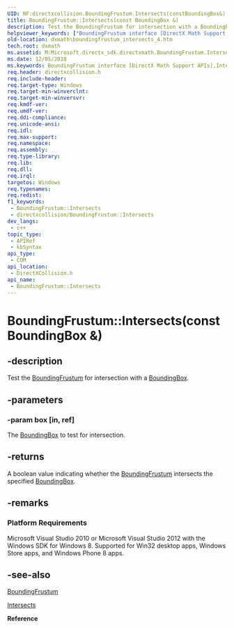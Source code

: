 ```yaml
---
UID: NF:directxcollision.BoundingFrustum.Intersects(constBoundingBox&)
title: BoundingFrustum::Intersects(const BoundingBox &)
description: Test the BoundingFrustum for intersection with a BoundingBox.
helpviewer_keywords: ["BoundingFrustum interface [DirectX Math Support APIs]","Intersects method","BoundingFrustum.Intersects","BoundingFrustum.Intersects(const BoundingBox &)","BoundingFrustum.Intersects(const BoundingBox&)","BoundingFrustum::Intersects","BoundingFrustum::Intersects(const BoundingBox &)","Intersects","Intersects method [DirectX Math Support APIs]","Intersects method [DirectX Math Support APIs]","BoundingFrustum interface","dxmath.boundingfrustum_intersects_4"]
old-location: dxmath\boundingfrustum_intersects_4.htm
tech.root: dxmath
ms.assetid: M:Microsoft.directx_sdk.directxmath.BoundingFrustum.Intersects(BoundingBox)
ms.date: 12/05/2018
ms.keywords: BoundingFrustum interface [DirectX Math Support APIs],Intersects method, BoundingFrustum.Intersects, BoundingFrustum.Intersects(const BoundingBox &), BoundingFrustum.Intersects(const BoundingBox&), BoundingFrustum::Intersects, BoundingFrustum::Intersects(const BoundingBox &), Intersects, Intersects method [DirectX Math Support APIs], Intersects method [DirectX Math Support APIs],BoundingFrustum interface, dxmath.boundingfrustum_intersects_4
req.header: directxcollision.h
req.include-header: 
req.target-type: Windows
req.target-min-winverclnt: 
req.target-min-winversvr: 
req.kmdf-ver: 
req.umdf-ver: 
req.ddi-compliance: 
req.unicode-ansi: 
req.idl: 
req.max-support: 
req.namespace: 
req.assembly: 
req.type-library: 
req.lib: 
req.dll: 
req.irql: 
targetos: Windows
req.typenames: 
req.redist: 
f1_keywords:
 - BoundingFrustum::Intersects
 - directxcollision/BoundingFrustum::Intersects
dev_langs:
 - c++
topic_type:
 - APIRef
 - kbSyntax
api_type:
 - COM
api_location:
 - DirectXCollision.h
api_name:
 - BoundingFrustum::Intersects
---
```


# BoundingFrustum::Intersects(const BoundingBox &)


## -description

Test the [BoundingFrustum](./ns-directxcollision-boundingfrustum.md) for intersection with a [BoundingBox](./ns-directxcollision-boundingbox.md).

## -parameters

### -param box [in, ref]

The 
      [BoundingBox](./ns-directxcollision-boundingbox.md) to test for intersection.

## -returns

A boolean value indicating whether the [BoundingFrustum](./ns-directxcollision-boundingfrustum.md) intersects the 
      specified [BoundingBox](./ns-directxcollision-boundingbox.md).

## -remarks

<h3><a id="Platform_Requirements"></a><a id="platform_requirements"></a><a id="PLATFORM_REQUIREMENTS"></a>Platform Requirements</h3>
Microsoft Visual Studio 2010 or Microsoft Visual Studio 2012 with the Windows SDK for Windows 8. Supported for Win32 desktop apps, Windows Store apps, and Windows Phone 8 apps.

## -see-also

[BoundingFrustum](./ns-directxcollision-boundingfrustum.md)



<a href="https://msdn.microsoft.com/9e947766-5361-4cf5-8ffa-43e6bbfc98b2">Intersects</a>



<b>Reference</b>

